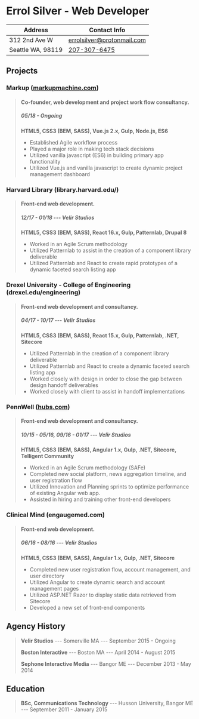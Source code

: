
Errol Silver - Web Developer
=========


| Address            | Contact Info               | 
|--------------------|----------------------------|
| 312 2nd Ave W      | [errolsilver@protonmail.com](mailto:errolsilver@protonmail.com) |
| Seattle WA, 98119  | [207-307-6475](tel:1-207-307-6475)               |


Projects
-----------

### Markup ([markupmachine.com](https://markupmachine.com/))
> #### Co-founder, web development and project work flow consultancy.
> ##### 05/18 - Ongoing
> __HTML5, CSS3 (BEM, SASS), Vue.js 2.x, Gulp, Node.js, ES6__
> 
> - Established Agile workflow process
> - Played a major role in making tech stack decisions
> - Utilized vanilla javascript (ES6) in building primary app functionality
> - Utilized Vue.js and vanilla javascript to create dynamic project management dashboard

### Harvard Library (library.harvard.edu/)
> #### Front-end web development.
> ##### 12/17 - 01/18 --- Velir Studios
> __HTML5, CSS3 (BEM, SASS), React 16.x, Gulp, Patternlab, Drupal 8__
> 
> - Worked in an Agile Scrum methodology
> - Utilized Patternlab to assist in the creation of a component library deliverable
> - Utilized Patternlab and React to create rapid prototypes of a dynamic faceted search listing app

### Drexel University - College of Engineering (drexel.edu/engineering)
> #### Front-end web development and consultancy.
> ##### 04/17 - 10/17 --- Velir Studios
> __HTML5, CSS3 (BEM, SASS), React 15.x, Gulp, Patternlab, .NET, Sitecore__
> 
> - Utilized Patternlab in the creation of a component library deliverable
> - Utilized Patternlab and React to create a dynamic faceted search listing app
> - Worked closely with design in order to close the gap between design handoff deliverables
> - Worked closely with client to assist in handoff implementations

### PennWell ([hubs.com](https://hubs.com/))
> #### Front-end web development and consultancy.
> ##### 10/15 - 05/16, 09/16 - 01/17 --- Velir Studios
> __HTML5, CSS3 (BEM, SASS), Angular 1.x, Gulp, .NET, Sitecore, Telligent Community__
> 
> - Worked in an Agile Scrum methodology (SAFe)
> - Completed new social platform, news aggregation timeline, and user registration flow
> - Utilized Innovation and Planning sprints to optimize performance of existing Angular web app.
> - Assisted in hiring and training other front-end developers

### Clinical Mind (engaugemed.com)
> #### Front-end web development.
> ##### 06/16 - 08/16 --- Velir Studios
> __HTML5, CSS3 (BEM, SASS), Angular 1.x, Gulp, .NET, Sitecore__
>
> - Completed new user registration flow, account management, and user directory
> - Utilized Angular to create dynamic search and account management pages
> - Utilized ASP.NET Razor to display static data retrieved from Sitecore
> - Developed a new set of front-end components
     


Agency History
---------------------
> **Velir Studios** --- Somerville MA --- September 2015 - Ongoing
>
> **Boston Interactive** --- Boston MA --- April 2014 - August 2015
>
> **Sephone Interactive Media** --- Bangor ME --- December 2013 - May 2014

Education
--------------
> **BSc, Communications Technology** --- Husson University,  Bangor ME --- September 2011 - January 2015
         

